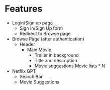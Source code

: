 # Features

- Login/Sign up page
  - Sign In/Sign Up form
  - Redirect to Browse page
- Browse Page (after authentication)
  - Header
    - Main Movie
      - Trailer in background
      - Title and description
      - Movie suggestions
        Movie lists \* N
- Netflix GPT
  - Search Bar
  - Movie Suggestions
